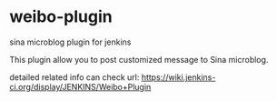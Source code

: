 weibo-plugin
============

sina microblog plugin for jenkins

This plugin allow you to post customized message to Sina microblog.

detailed related info can check url: https://wiki.jenkins-ci.org/display/JENKINS/Weibo+Plugin
